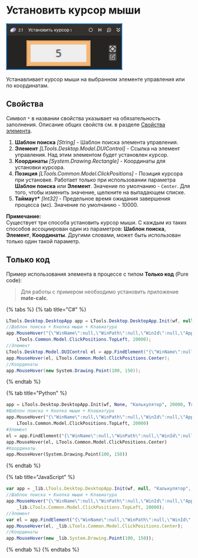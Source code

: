 # Установить курсор мыши

![](../../../resources/activities/basic/desktop/mouse-hover.png)

Устанавливает курсор мыши на выбранном элементе управления или по координатам.

## Свойства

Символ `*` в названии свойства указывает на обязательность заполнения. Описание общих свойств см. в разделе [Свойства элемента](https://docs.primo-rpa.ru/primo-rpa/primo-studio/process/elements#svoistva-elementa).

1. **Шаблон поиска** *[String]* - Шаблон поиска элемента управления.  
1. **Элемент** *[LTools.Desktop.Model.DUIControl]* - Ссылка на элемент управления. Над этим элементом будет установлен курсор.  
1. **Координаты** *[System.Drawing.Rectangle]* - Координаты для установки курсора.  
1. **Позиция** *[LTools.Common.Model.ClickPositions]* - Позиция курсора при установке. Работает только при использовании параметра **Шаблон поиска** или **Элемент**. Значение по умолчанию - `Center`. Для того, чтобы изменить значение, щелкните на выпадающем списке.  
1. **Таймаут\*** *[Int32]* - Предельное время ожидания завершения процесса (мс). Значение по умолчанию - 10000.  

**Примечание:** <br> 
Существует три способа установить курсор мыши. С каждым из таких способов ассоциирован один из параметров: **Шаблон поиска**, **Элемент**, **Координаты**. Другими словами, может быть использован только один такой параметр.

## Только код  
Пример использования элемента в процессе с типом **Только код** (Pure code):
> Для работы с примером необходимо установить приложение **mate-calc**.

{% tabs %}
{% tab title="C#" %}
```csharp
LTools.Desktop.DesktopApp app = LTools.Desktop.DesktopApp.Init(wf, null, "Калькулятор", 20000, true, LTools.Desktop.Model.DesktopTypes.UIAUTOMATION);
//Шаблон поиска + Кнопка мыши + Клавиатура
app.MouseHover("{\"WinName\":null,\"WinPath\":null,\"WinId\":null,\"AppName\":\"mate-calc\",\"TextSearchMode\":0,\"Items\":[{\"Name\":\"5\",\"Role\":\"push button\",\"Items\":[]}]}",
    LTools.Common.Model.ClickPositions.TopLeft, 20000);
//Элемент
LTools.Desktop.Model.DUIControl el = app.FindElement("{\"WinName\":null,\"WinPath\":null,\"WinId\":null,\"AppName\":\"mate-calc\",\"TextSearchMode\":0,\"Items\":[{\"Name\":\"5\",\"Role\":\"push button\",\"Items\":[]}]}");
app.MouseHover(el, LTools.Common.Model.ClickPositions.Center);
//Координаты
app.MouseHover(new System.Drawing.Point(100, 150));
```
{% endtab %}

{% tab title="Python" %}
```python
app = LTools.Desktop.DesktopApp.Init(wf, None, "Калькулятор", 20000, True, LTools.Desktop.Model.DesktopTypes.UIAUTOMATION)
#Шаблон поиска + Кнопка мыши + Клавиатура
app.MouseHover("{\"WinName\":null,\"WinPath\":null,\"WinId\":null,\"AppName\":\"mate-calc\",\"TextSearchMode\":0,\"Items\":[{\"Name\":\"5\",\"Role\":\"push button\",\"Items\":[]}]}",
    LTools.Common.Model.ClickPositions.TopLeft, 20000)
#Элемент
el = app.FindElement("{\"WinName\":null,\"WinPath\":null,\"WinId\":null,\"AppName\":\"mate-calc\",\"TextSearchMode\":0,\"Items\":[{\"Name\":\"5\",\"Role\":\"push button\",\"Items\":[]}]}")
app.MouseHover(el, LTools.Common.Model.ClickPositions.Center)
#Координаты
app.MouseHover(System.Drawing.Point(100, 150))
```
{% endtab %}

{% tab title="JavaScript" %}
```javascript
var app = _lib.LTools.Desktop.DesktopApp.Init(wf, null, "Калькулятор", 20000, true, _lib.LTools.Desktop.Model.DesktopTypes.UIAUTOMATION);
//Шаблон поиска + Кнопка мыши + Клавиатура
app.MouseHover("{\"WinName\":null,\"WinPath\":null,\"WinId\":null,\"AppName\":\"mate-calc\",\"TextSearchMode\":0,\"Items\":[{\"Name\":\"5\",\"Role\":\"push button\",\"Items\":[]}]}",
	_lib.LTools.Common.Model.ClickPositions.TopLeft, 20000);
//Элемент
var el = app.FindElement("{\"WinName\":null,\"WinPath\":null,\"WinId\":null,\"AppName\":\"mate-calc\",\"TextSearchMode\":0,\"Items\":[{\"Name\":\"5\",\"Role\":\"push button\",\"Items\":[]}]}");
app.MouseHover(el, _lib.LTools.Common.Model.ClickPositions.Center);
//Координаты
app.MouseHover(new _lib.System.Drawing.Point(100, 150));
```
{% endtab %}
{% endtabs %}
